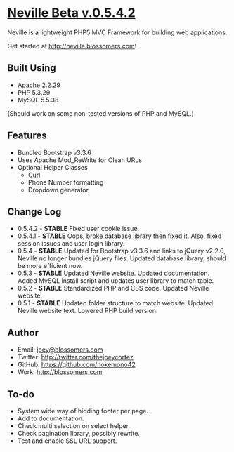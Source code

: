[Neville Beta v.0.5.4.2](http://neville.blossomers.com)
====================

Neville is a lightweight PHP5 MVC Framework for building web applications.

Get started at http://neville.blossomers.com!

Built Using
-----------
* Apache 2.2.29
* PHP 5.3.29
* MySQL 5.5.38

(Should work on some non-tested versions of PHP and MySQL.)

Features
--------
* Bundled Bootstrap v3.3.6
* Uses Apache Mod_ReWrite for Clean URLs
* Optional Helper Classes
	- Curl
	- Phone Number formatting
	- Dropdown generator

Change Log
----------
* 0.5.4.2 - **STABLE** Fixed user cookie issue.
* 0.5.4.1 - **STABLE** Oops, broke database library then fixed it. Also, fixed session issues and user login library.
* 0.5.4 - **STABLE** Updated for Bootstrap v3.3.6 and links to jQuery v2.2.0, Neville no longer bundles jQuery files. Updated database library, should be more efficient now.
* 0.5.3 - **STABLE** Updated Neville website. Updated documentation. Added MySQL install script and updates user library to match table.
* 0.5.2 - **STABLE** Standardized PHP and CSS code. Updated Neville website.
* 0.5.1 - **STABLE** Updated folder structure to match website. Updated Neville website text. Lowered PHP build version.

Author
------
* Email: joey@blossomers.com
* Twitter: http://twitter.com/thejoeycortez
* GitHub: https://github.com/nokemono42
* Work: http://blossomers.com

To-do
------
* System wide way of hidding footer per page.
* Add to documentation.
* Check multi selection on select helper.
* Check pagination library, possibly rewrite.
* Test and enable SSL URL support.